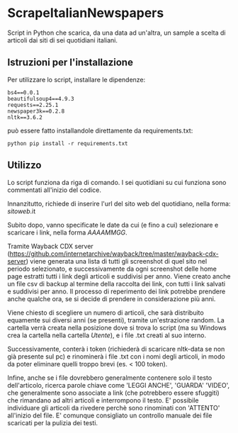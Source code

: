 # ScrapeItalianNewspapers
Script in Python che scarica, da una data ad un'altra, un sample a scelta di articoli dai siti di sei quotidiani italiani.

## Istruzioni per l'installazione
Per utilizzare lo script, installare le dipendenze:
```
bs4==0.0.1
beautifulsoup4==4.9.3
requests==2.25.1
newspaper3k==0.2.8
nltk==3.6.2
```
può essere fatto installandole direttamente da requirements.txt:

```
python pip install -r requirements.txt
```

## Utilizzo
Lo script funziona da riga di comando. I sei quotidiani su cui funziona sono commentati all'inizio del codice.

Innanzitutto, richiede di inserire l'url del sito web del quotidiano, nella forma: _sitoweb_.it

Subito dopo, vanno specificate le date da cui (e fino a cui) selezionare e scaricare i link, nella forma _AAAAMMGG_.

Tramite Wayback CDX server (https://github.com/internetarchive/wayback/tree/master/wayback-cdx-server) viene generata una lista di tutti gli screenshot di quel sito nel periodo selezionato, e successivamente da ogni screenshot delle home page estratti tutti i link degli articoli e suddivisi per anno. Viene creato anche un file csv di backup al termine della raccolta dei link, con tutti i link salvati e suddivisi per anno.
Il processo di reperimento dei link potrebbe prendere anche qualche ora, se si decide di prendere in considerazione più anni.

Viene chiesto di scegliere un numero di articoli, che sarà distribuito equamente sui diversi anni (se presenti), tramite un'estrazione random.
La cartella verrà creata nella posizione dove si trova lo script (ma su Windows crea la cartella nella cartella _Utente_), e i file .txt creati al suo interno.

Successivamente, conterà i token (richiederà di scaricare nltk-data se non già presente sul pc) e rinominerà i file .txt con i nomi degli articoli, in modo da poter eliminare quelli troppo brevi (es. < 100 token).

Infine, anche se i file dovrebbero generalmente contenere solo il testo dell'articolo, ricerca parole chiave come 'LEGGI ANCHE', 'GUARDA' 'VIDEO', che generalmente sono associate a link (che potrebbero essere sfuggiti) che rimandano ad altri articoli e interrompono il testo. E' possibile individuare gli articoli da rivedere perchè sono rinominati con 'ATTENTO' all'inizio del file. E' comunque consigliato un controllo manuale dei file scaricati per la pulizia dei testi.

